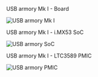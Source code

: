 USB armory Mk I - Board

![USB armory Mk I](https://dev.inversepath.com/download/usbarmory/xray_mark-one.jpg)

USB armory Mk I - i.MX53 SoC

![USB armory SoC](https://dev.inversepath.com/download/usbarmory/xray_soc.jpg)

USB armory Mk I - LTC3589 PMIC

![USB armory PMIC](https://dev.inversepath.com/download/usbarmory/xray_ltc.jpg)
